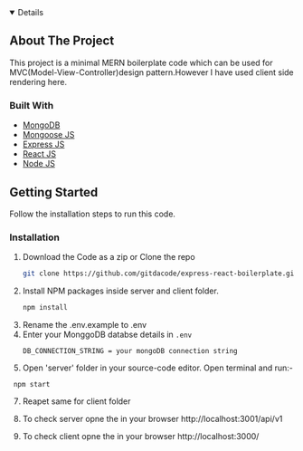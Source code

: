 <!-- TABLE OF CONTENTS -->
<details open="open">

<!-- ABOUT THE PROJECT -->

## About The Project

This project is a minimal MERN boilerplate code which can be used for MVC(Model-View-Controller)design pattern.However I have used client side rendering here.

### Built With

- [MongoDB](https://www.mongodb.com)
- [Mongoose JS](https://mongoosejs.com)
- [Express JS](https://expressjs.com)
- [React JS](https://reactjs.org)
- [Node JS](https://nodejs.org/en)

<!-- GETTING STARTED -->

## Getting Started

Follow the installation steps to run this code.


### Installation

1. Download the Code as a zip
   or Clone the repo
   ```sh
   git clone https://github.com/gitdacode/express-react-boilerplate.git
   ```
2. Install NPM packages inside server and client folder. 
   ```sh
   npm install
   ```
3. Rename the .env.example to .env
4. Enter your MonggoDB databse details in `.env`
   ```JS
   DB_CONNECTION_STRING = your mongoDB connection string

   ```
5. Open 'server' folder in your source-code editor. Open terminal and run:-

```JS
 npm start   
```
7. Reapet same for client folder

8. To check server opne the in your browser  http://localhost:3001/api/v1

9. To check client opne the in your browser  http://localhost:3000/


